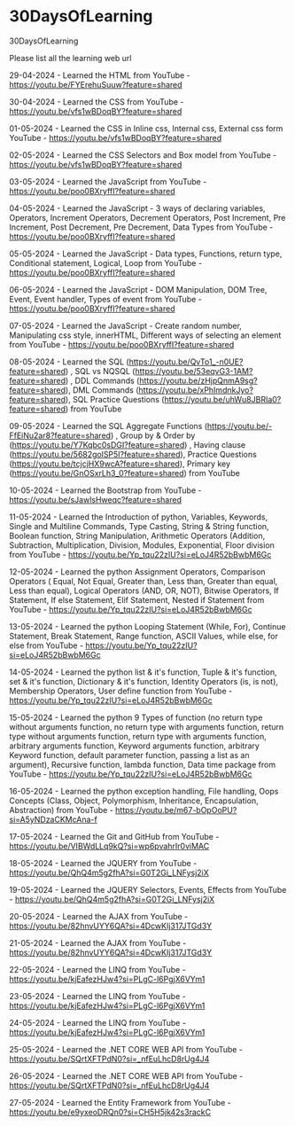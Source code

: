 # 30DaysOfLearning
30DaysOfLearning

Please list all the learning web url 

29-04-2024 - Learned the HTML from YouTube - https://youtu.be/FYErehuSuuw?feature=shared

30-04-2024 - Learned the CSS from YouTube - https://youtu.be/vfs1wBDoqBY?feature=shared

01-05-2024 - Learned the CSS in Inline css, Internal css, External css form YouTube - https://youtu.be/vfs1wBDoqBY?feature=shared

02-05-2024 - Learned the CSS Selectors and Box model from YouTube - https://youtu.be/vfs1wBDoqBY?feature=shared

03-05-2024 - Learned the JavaScript from YouTube - https://youtu.be/poo0BXryffI?feature=shared

04-05-2024 - Learned the JavaScript - 3 ways of declaring variables, Operators, Increment Operators, Decrement Operators, Post Increment, Pre Increment, Post Decrement, Pre Decrement, Data Types from YouTube - https://youtu.be/poo0BXryffI?feature=shared

05-05-2024 - Learned the JavaScript - Data types, Functions, return type, Conditional statement, Logical, Loop from YouTube - https://youtu.be/poo0BXryffI?feature=shared

06-05-2024 - Learned the JavaScript - DOM Manipulation, DOM Tree, Event, Event handler, Types of event from YouTube - https://youtu.be/poo0BXryffI?feature=shared

07-05-2024 - Learned the JavaScript - Create random number, Manipulating css style, innerHTML, Different ways of selecting an element from YouTube - https://youtu.be/poo0BXryffI?feature=shared

08-05-2024 - Learned the SQL (https://youtu.be/QvTo1_-n0UE?feature=shared) , SQL vs NQSQL (https://youtu.be/53eqvG3-1AM?feature=shared) , DDL Commands (https://youtu.be/zHjpQnmA9sg?feature=shared), DML Commands (https://youtu.be/xPhImdnkJyo?feature=shared), SQL Practice Questions (https://youtu.be/uhWu8JBRIa0?feature=shared) from YouTube

09-05-2024 - Learned the SQL Aggregate Functions (https://youtu.be/-FfEiNu2ar8?feature=shared) , Group by & Order by (https://youtu.be/Y7Kqbc0sDGI?feature=shared) , Having clause (https://youtu.be/5682golSP5I?feature=shared), Practice Questions (https://youtu.be/tcjcjHX9wcA?feature=shared), Primary key (https://youtu.be/GnOSxrLh3_0?feature=shared) from YouTube

10-05-2024 - Learned the Bootstrap from YouTube - https://youtu.be/sJawlsHweqc?feature=shared

11-05-2024 - Learned the Introduction of python, Variables, Keywords, Single and Multiline Commands, Type Casting, String & String function, Boolean function, String Manipulation, Arithmetic Operators (Addition, Subtraction, Multiplication, Division, Modules, Exponential, Floor division from YouTube - https://youtu.be/Yp_tqu22zIU?si=eLoJ4R52bBwbM6Gc

12-05-2024 - Learned the python Assignment Operators, Comparison Operators ( Equal, Not Equal, Greater than, Less than, Greater than equal, Less than equal), Logical Operators (AND, OR, NOT), Bitwise Operators, If Statement, If else Statement, Elif Statement, Nested if Statement from YouTube - https://youtu.be/Yp_tqu22zIU?si=eLoJ4R52bBwbM6Gc

13-05-2024 - Learned the python Looping Statement (While, For), Continue Statement, Break Statement, Range function, ASCII Values, while else, for else from YouTube - https://youtu.be/Yp_tqu22zIU?si=eLoJ4R52bBwbM6Gc

14-05-2024 - Learned the python list & it's function, Tuple & it's function, set & it's function, Dictionary & it's function, Identity Operators (is, is not), Membership Operators, User define function from YouTube - https://youtu.be/Yp_tqu22zIU?si=eLoJ4R52bBwbM6Gc

15-05-2024 - Learned the python 9 Types of function (no return type without arguments function, no return type with arguments function, return type without arguments function, return type with arguments function, arbitrary arguments function, Keyword arguments function, arbitrary Keyword function, default parameter function, passing a list as an argument), Recursive function, lambda function, Data time package from YouTube - https://youtu.be/Yp_tqu22zIU?si=eLoJ4R52bBwbM6Gc

16-05-2024 - Learned the python exception handling, File handling, Oops Concepts (Class, Object, Polymorphism, Inheritance, Encapsulation, Abstraction) from YouTube - https://youtu.be/m67-bOpOoPU?si=A5yNDzaCKMcAna-f

17-05-2024 - Learned the Git and GitHub from YouTube - https://youtu.be/VIBWdLLq9kQ?si=wp6pvahrIr0viMAC

18-05-2024 - Learned the JQUERY from YouTube - https://youtu.be/QhQ4m5g2fhA?si=G0T2Gi_LNFysj2iX

19-05-2024 - Learned the JQUERY Selectors, Events, Effects from YouTube - https://youtu.be/QhQ4m5g2fhA?si=G0T2Gi_LNFysj2iX

20-05-2024 - Learned the AJAX from YouTube - https://youtu.be/82hnvUYY6QA?si=4DcwKIj317JTGd3Y

21-05-2024 - Learned the AJAX from YouTube - https://youtu.be/82hnvUYY6QA?si=4DcwKIj317JTGd3Y

22-05-2024 - Learned the LINQ from YouTube - https://youtu.be/kjEafezHJw4?si=PLgC-l6PgjX6VYm1

23-05-2024 - Learned the LINQ from YouTube - https://youtu.be/kjEafezHJw4?si=PLgC-l6PgjX6VYm1

24-05-2024 - Learned the LINQ from YouTube - https://youtu.be/kjEafezHJw4?si=PLgC-l6PgjX6VYm1

25-05-2024 - Learned the .NET CORE WEB API from YouTube - https://youtu.be/SQrtXFTPdN0?si=_nfEuLhcD8rUg4J4

26-05-2024 - Learned the .NET CORE WEB API from YouTube - https://youtu.be/SQrtXFTPdN0?si=_nfEuLhcD8rUg4J4

27-05-2024 - Learned the Entity Framework from YouTube - https://youtu.be/e9yxeoDRQn0?si=CH5H5jk42s3rackC
